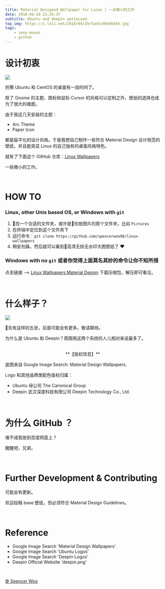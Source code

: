 ```yaml
---
title: Material Designed Wallpaper for Linux | 一点微小的工作
date: 2018-04-29 21:34:37
subtitle: Ubuntu and deepin optimized.
top_img: https://i.loli.net/2018/04/29/5ae5cd8e9b854.jpg
tags:
    - sexy-moves
    - github
---
```


# 设计初衷

![](https://i.loli.net/2018/04/29/5ae5ca937f0c7.jpg)

折腾 Ubuntu 和 CentOS 的桌面有一段时间了。

除了 Gnome 的主题、图标和鼠标 Cursor 的风格可以定制之外，壁纸的选择也成为了很大的难题。

由于我这几天安装的主题：

- Arc Theme
- Paper Icon

都是扁平化的设计风格。于是我想自己制作一些符合 Material Design 设计规范的壁纸，并且能突显 Linux 的自己独有的桌面风格特色。

就有了下面这个 GitHub 仓库：[Linux Wallpapers](https://github.com/spencerwoo98/linux-wallpapers)

一些微小的工作。

<br>

# HOW TO

### Linux, other Unix based OS, or Windows with `git`

1. 找一个合适的文件夹，或许是你放图片的那个文件夹，比如 `Pictures`
2. 在终端中定位到这个文件夹下
3. 运行命令：`git clone https://github.com/spencerwoo98/linux-wallpapers`
4. 稍安勿躁，然后就可以看到高清无损无水印大图壁纸了 :heart:

### Windows with no `git` 或者你觉得上面莫名其妙的命令让你不知所措

点击链接 --> [Linux Wallpapers Material Design](https://github.com/spencerwoo98/linux-wallpapers/archive/master.zip) 下载压缩包，解压即可看见。

<br>

# 什么样子？

![](https://i.loli.net/2018/04/29/5ae5d18625520.jpg)

先有这样的五张，后面可能会有更多。敬请期待。

为什么是 Ubuntu 和 Deepin？周围用这两个系统的人儿相对来说最多了。

<br>

<div align='center'>
**【版权信息】** 
</div>

底图来自 Google Image Search: Material Design Wallpapers.

Logo 和其他品牌类配色版权归属：

- Ubuntu 母公司 The Canonical Group
- Deepin 武汉深度科技有限公司 Deepin Technology Co., Ltd. 
<br>

# 为什么 GitHub ？

难不成我放到百度网盘上？

醒醒吧，兄弟。

<br>

# Further Development & Contributing

可能会有更新。

欢迎投稿 base 壁纸，但必须符合 Material Design Guidelines。

<br>

# Reference

- Google Image Search 'Material Design Wallpapers'
- Google Image Search 'Ubuntu Logos'
- Google Image Search 'Deepin Logos'
- Deepin Official Website 'deepin.png'

<br>

[© Spencer Woo](https://spencerwoo.com)